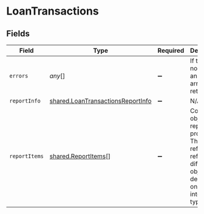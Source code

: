 # LoanTransactions


## Fields

| Field                                                                                                                      | Type                                                                                                                       | Required                                                                                                                   | Description                                                                                                                |
| -------------------------------------------------------------------------------------------------------------------------- | -------------------------------------------------------------------------------------------------------------------------- | -------------------------------------------------------------------------------------------------------------------------- | -------------------------------------------------------------------------------------------------------------------------- |
| `errors`                                                                                                                   | *any*[]                                                                                                                    | :heavy_minus_sign:                                                                                                         | If there are no errors, an empty array is returned.                                                                        |
| `reportInfo`                                                                                                               | [shared.LoanTransactionsReportInfo](../../../sdk/models/shared/loantransactionsreportinfo.md)                              | :heavy_minus_sign:                                                                                                         | N/A                                                                                                                        |
| `reportItems`                                                                                                              | [shared.ReportItems](../../../sdk/models/shared/reportitems.md)[]                                                          | :heavy_minus_sign:                                                                                                         | Contains object of reporting properties. The loan ref will reference a different object depending on the integration type. |